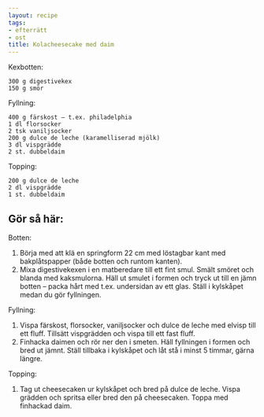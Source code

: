 ```yaml
---
layout: recipe
tags:
- efterrätt
- ost
title: Kolacheesecake med daim
---
```



Kexbotten:
```
300 g digestivekex
150 g smör
```

Fyllning:
```
400 g färskost – t.ex. philadelphia
1 dl florsocker
2 tsk vaniljsocker
200 g dulce de leche (karamelliserad mjölk)
3 dl vispgrädde
2 st. dubbeldaim
```

Topping:
```
200 g dulce de leche
2 dl vispgrädde
1 st. dubbeldaim
```

## Gör så här:
Botten:
1. Börja med att klä en springform 22 cm med löstagbar kant med bakplåtspapper
   (både botten och runtom kanten).
2. Mixa digestivekexen i en matberedare till ett fint smul. Smält smöret och
   blanda med kaksmulorna. Häll ut smulet i formen och tryck ut till en jämn
   botten – packa hårt med t.ex. undersidan av ett glas. Ställ i kylskåpet
   medan du gör fyllningen.

Fyllning:
1. Vispa färskost, florsocker, vaniljsocker och dulce de leche med elvisp till
   ett fluff. Tillsätt vispgrädden och vispa till ett fast fluff.
2. Finhacka daimen och rör ner den i smeten. Häll fyllningen i formen och bred
   ut jämnt. Ställ tillbaka i kylskåpet och låt stå i minst 5 timmar, gärna
   längre.

Topping:
1. Tag ut cheesecaken ur kylskåpet och bred på dulce de leche. Vispa grädden
   och spritsa eller bred den på cheesecaken. Toppa med finhackad daim.
